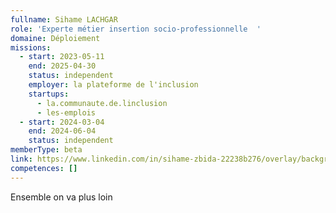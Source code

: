 ```yaml
---
fullname: Sihame LACHGAR
role: 'Experte métier insertion socio-professionnelle  '
domaine: Déploiement
missions:
  - start: 2023-05-11
    end: 2025-04-30
    status: independent
    employer: la plateforme de l'inclusion
    startups:
      - la.communaute.de.linclusion
      - les-emplois
  - start: 2024-03-04
    end: 2024-06-04
    status: independent
memberType: beta
link: https://www.linkedin.com/in/sihame-zbida-22238b276/overlay/background-image/
competences: []
---
```

Ensemble on va plus loin